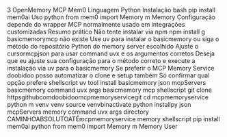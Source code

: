  3 OpenMemory MCP Mem0
 Linguagem Python
 Instalação
bash
pip install mem0ai
 Uso
python
from mem0 import Memory
m  Memory
 Configuração depende do wrapper MCP normalmente usado em integrações customizadas
 Resumo prático
 Não tente instalar via npm npm install g basicmemorymcp  não existe
 Use uv para instalar o basicmemory ou siga o método do repositório Python do memory server escolhido
 Ajuste o cursormcpjson para usar command uvx e os argumentos corretos
Deseja que eu ajuste sua configuração para o método correto e execute a instalação via uv para o basicmemory
Se preferir o MCP Memory Service doobidoo posso automatizar o clone e setup também
Só confirmar qual opção prefere
shellscript
uv tool install basicmemory
json
mcpServers 
basicmemory 
command uvx
args basicmemory mcp
shellscript
git clone httpsgithubcomdoobidoomcpmemoryservicegit
cd mcpmemoryservice
python m venv venv
source venvbinactivate
python installpy
json
mcpServers 
memory 
command uvx
args 
directory
CAMINHOABSOLUTOATÉmcpmemoryservice
memory
shellscript
pip install mem0ai
python
from mem0 import Memory
m  Memory
User